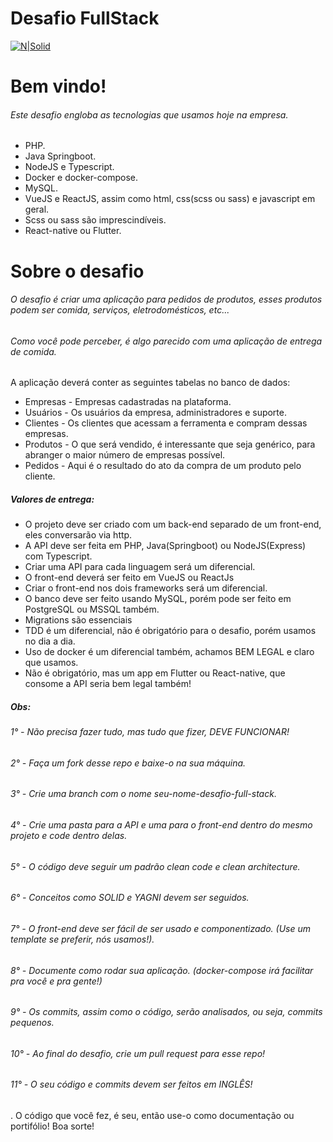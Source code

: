 # Desafio FullStack

[![N|Solid](https://neuroteks.com/wp-content/uploads/2019/06/NEUROTEKS-LOGO-BLANCo.png)](https://neuroteks.com)

# Bem vindo!
###### Este desafio engloba as tecnologias que usamos hoje na empresa.
  - PHP.
  - Java Springboot.
  - NodeJS e Typescript.
  - Docker e docker-compose.
  - MySQL.
  - VueJS e ReactJS, assim como html, css(scss ou sass) e javascript em geral.
  - Scss ou sass são imprescindíveis.
  - React-native ou Flutter.

# Sobre o desafio
###### O desafio é criar uma aplicação para pedidos de produtos, esses produtos podem ser comida, serviços, eletrodomésticos, etc...
###### Como você pode perceber, é algo parecido com uma aplicação de entrega de comida.

A aplicação deverá conter as seguintes tabelas no banco de dados:
* Empresas - Empresas cadastradas na plataforma.
* Usuários - Os usuários da empresa, administradores e suporte.
* Clientes - Os clientes que acessam a ferramenta e compram dessas empresas.
* Produtos - O que será vendido, é interessante que seja genérico, para abranger o maior número de empresas possível.
* Pedidos - Aqui é o resultado do ato da compra de um produto pelo cliente.

##### Valores de entrega:
- O projeto deve ser criado com um back-end separado de um front-end, eles conversarão via http.
- A API deve ser feita em PHP, Java(Springboot) ou NodeJS(Express) com Typescript.
- Criar uma API para cada linguagem será um diferencial.
- O front-end deverá ser feito em VueJS ou ReactJs
- Criar o front-end nos dois frameworks será um diferencial.
- O banco deve ser feito usando MySQL, porém pode ser feito em PostgreSQL ou MSSQL também.
- Migrations são essenciais
- TDD é um diferencial, não é obrigatório para o desafio, porém usamos no dia a dia.
- Uso de docker é um diferencial também, achamos BEM LEGAL e claro que usamos.
- Não é obrigatório, mas um app em Flutter ou React-native, que consome a API seria bem legal também!

##### Obs:
###### 1° - Não precisa fazer tudo, mas tudo que fizer, DEVE FUNCIONAR!
###### 2° - Faça um fork desse repo e baixe-o na sua máquina.
###### 3° - Crie uma branch com o nome seu-nome-desafio-full-stack.
###### 4° - Crie uma pasta para a API e uma para o front-end dentro do mesmo projeto e code dentro delas.
###### 5° - O código deve seguir um padrão clean code e clean architecture.
###### 6° - Conceitos como SOLID e YAGNI devem ser seguidos.
###### 7° - O front-end deve ser fácil de ser usado e componentizado. (Use um template se preferir, nós usamos!).
###### 8° - Documente como rodar sua aplicação. (docker-compose irá facilitar pra você e pra gente!)
###### 9° - Os commits, assim como o código, serão analisados, ou seja, commits pequenos.
###### 10° - Ao final do desafio, crie um pull request para esse repo!
###### 11° - O seu código e commits devem ser feitos em INGLÊS!
.
O código que você fez, é seu, então use-o como documentação ou portifólio!
Boa sorte!
